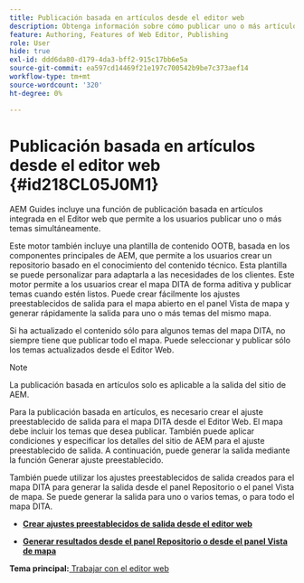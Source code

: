 ```yaml
---
title: Publicación basada en artículos desde el editor web
description: Obtenga información sobre cómo publicar uno o más artículos desde el editor web. Generar resultados para uno o varios temas de un mapa DITA en AEM Guides.
feature: Authoring, Features of Web Editor, Publishing
role: User
hide: true
exl-id: ddd6da80-d179-4da3-bff2-915c17bb6e5a
source-git-commit: ea597cd14469f21e197c700542b9be7c373aef14
workflow-type: tm+mt
source-wordcount: '320'
ht-degree: 0%

---
```


# Publicación basada en artículos desde el editor web {#id218CL05J0M1}

AEM Guides incluye una función de publicación basada en artículos integrada en el Editor web que permite a los usuarios publicar uno o más temas simultáneamente.

Este motor también incluye una plantilla de contenido OOTB, basada en los componentes principales de AEM, que permite a los usuarios crear un repositorio basado en el conocimiento del contenido técnico. Esta plantilla se puede personalizar para adaptarla a las necesidades de los clientes. Este motor permite a los usuarios crear el mapa DITA de forma aditiva y publicar temas cuando estén listos. Puede crear fácilmente los ajustes preestablecidos de salida para el mapa abierto en el panel Vista de mapa y generar rápidamente la salida para uno o más temas del mismo mapa.

Si ha actualizado el contenido sólo para algunos temas del mapa DITA, no siempre tiene que publicar todo el mapa. Puede seleccionar y publicar sólo los temas actualizados desde el Editor Web.

>[!NOTE]
>
> La publicación basada en artículos solo es aplicable a la salida del sitio de AEM.

Para la publicación basada en artículos, es necesario crear el ajuste preestablecido de salida para el mapa DITA desde el Editor Web. El mapa debe incluir los temas que desea publicar. También puede aplicar condiciones y especificar los detalles del sitio de AEM para el ajuste preestablecido de salida. A continuación, puede generar la salida mediante la función Generar ajuste preestablecido.

También puede utilizar los ajustes preestablecidos de salida creados para el mapa DITA para generar la salida desde el panel Repositorio o el panel Vista de mapa. Se puede generar la salida para uno o varios temas, o para todo el mapa DITA.

- **[Crear ajustes preestablecidos de salida desde el editor web](web-editor-article-publishing-presets.md)**

- **[Generar resultados desde el panel Repositorio o desde el panel Vista de mapa](web-editor-article-publishing-output.md)**


**Tema principal:**&#x200B;[&#x200B; Trabajar con el editor web](web-editor.md)
